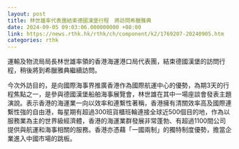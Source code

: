 ```yaml
---
layout: post
title: 林世雄率代表團結束德國漢堡行程　將訪問希臘雅典
date: 2024-09-05 09:03:06.000000000 +08:00
link: https://news.rthk.hk/rthk/ch/component/k2/1769207-20240905.htm
categories: rthk
---
```


運輸及物流局局長林世雄率領的香港海運港口局代表團，結束德國漢堡的訪問行程，稍後將到希臘雅典繼續訪問。

今次外訪目的，是向國際海事界推廣香港作為國際航運中心的優勢，為期3天的行程焦點之一，是參與德國漢堡船舶海事展覽會，林世雄在其中一場座談會發表主題演說。表示香港的海運業一向以效率和連繫性著稱，香港擁有清關效率高及國際連繫性強的自由港，每星期有超過300班貨櫃班輪連接全球近500個目的地，作為以服務業為主的世界級經濟體，香港的海運業群發展非常蓬勃、有超過1100間公司提供與航運和海事相關的服務。香港亦憑藉「一國兩制」的獨特制度優勢，擔當企業進入中國市場的跳板。
